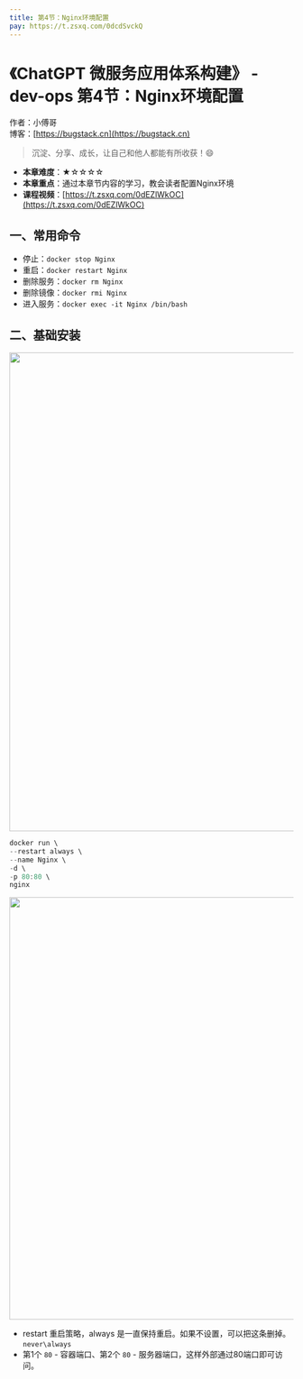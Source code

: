```yaml
---
title: 第4节：Nginx环境配置
pay: https://t.zsxq.com/0dcdSvckQ
---
```


# 《ChatGPT 微服务应用体系构建》 - dev-ops 第4节：Nginx环境配置

作者：小傅哥
<br/>博客：[https://bugstack.cn](https://bugstack.cn)

>沉淀、分享、成长，让自己和他人都能有所收获！😄

- **本章难度**：★☆☆☆☆
- **本章重点**：通过本章节内容的学习，教会读者配置Nginx环境
- **课程视频**：[https://t.zsxq.com/0dEZlWkOC](https://t.zsxq.com/0dEZlWkOC)

## 一、常用命令

- 停止：`docker stop Nginx`
- 重启：`docker restart Nginx`
- 删除服务：`docker rm Nginx`
- 删除镜像：`docker rmi Nginx`
- 进入服务：`docker exec -it Nginx /bin/bash`

## 二、基础安装

<div align="center">
	<img src="https://bugstack.cn/images/article/project/chatgpt/chatgpt-dev-ops-04-02.png?raw=true" width="850px"/>
</div>

```java
docker run \
--restart always \
--name Nginx \
-d \
-p 80:80 \
nginx
```

<div align="center">
	<img src="https://bugstack.cn/images/article/project/chatgpt/chatgpt-dev-ops-04-01.png?raw=true" width="750px"/>
</div>

- restart 重启策略，always 是一直保持重启。如果不设置，可以把这条删掉。`never\always`
- 第1个 `80` - 容器端口、第2个 `80` - 服务器端口，这样外部通过80端口即可访问。